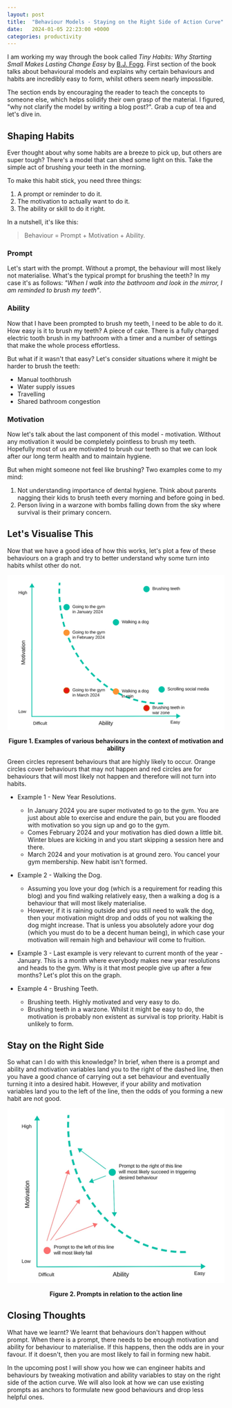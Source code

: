 ```yaml
---
layout: post
title:  "Behaviour Models - Staying on the Right Side of Action Curve"
date:   2024-01-05 22:23:00 +0000
categories: productivity
---
```


I am working my way through the book called _Tiny Habits: Why Starting Small Makes Lasting Change Easy_ by [B.J. Fogg](https://x.com/bjfogg?s=20). First section of the book talks about behavioural models and explains why certain behaviours and habits are incredibly easy to form, whilst others seem nearly impossible. 

The section ends by encouraging the reader to teach the concepts to someone else, which helps solidify their own grasp of the material. I figured, "why not clarify the model by writing a blog post?". Grab a cup of tea and let's dive in.


## Shaping Habits

Ever thought about why some habits are a breeze to pick up, but others are super tough? There's a model that can shed some light on this. Take the simple act of brushing your teeth in the morning.

To make this habit stick, you need three things:

1. A prompt or reminder to do it.
2. The motivation to actually want to do it.
3. The ability or skill to do it right.

In a nutshell, it's like this: 
>Behaviour = Prompt + Motivation + Ability.

### Prompt 
Let's start with the prompt. Without a prompt, the behaviour will most likely not materialise. What's the typical prompt for brushing the teeth? In my case it's as follows: _"When I walk into the bathroom and look in the mirror, I am reminded to brush my teeth"_.

### Ability
Now that I have been prompted to brush my teeth, I need to be able to do it. How easy is it to brush my teeth? A piece of cake. There is a fully charged electric tooth brush in my bathroom with a timer and a number of settings that make the whole process effortless.

But what if it wasn't that easy? Let's consider situations where it might be harder to brush the teeth: 

- Manual toothbrush 
- Water supply issues
- Travelling
- Shared bathroom congestion

### Motivation
Now let's talk about the last component of this model - motivation. Without any motivation it would be completely pointless to brush my teeth. Hopefully most of us are motivated to brush our teeth so that we can look after our long term health and to maintain hygiene. 

But when might someone not feel like brushing? Two examples come to my mind:

1. Not understanding importance of dental hygiene. Think about parents nagging their kids to brush teeth every morning and before going in bed.
2. Person living in a warzone with bombs falling down from the sky where survival is their primary concern.


## Let's Visualise This

Now that we have a good idea of how this works, let's plot a few of these behaviours on a graph and try to better understand why some turn into habits whilst other do not. 

![LVisualisation of various behaviours in the context of motivation and ability to carry out those behaviours](/docs/assets/images/tiny-habits-action-line.jpg)
<center><b>Figure 1. Examples of various behaviours in the context of motivation and ability</b></center>



Green circles represent behaviours that are highly likely to occur. Orange circles cover behaviours that may not happen and red circles are for behaviours that will most likely not happen and therefore will not turn into habits. 


- Example 1 - New Year Resolutions. 
  - In January 2024 you are super motivated to go to the gym. You are just about able to exercise and endure the pain, but you are flooded with motivation so you sign up and go to the gym. 
  - Comes February 2024 and your motivation has died down a little bit. Winter blues are kicking in and you start skipping a session here and there. 
  - March 2024 and your motivation is at ground zero. You cancel your gym membership. New habit isn't formed.



- Example 2 - Walking the Dog. 
  - Assuming you love your dog (which is a requirement for reading this blog) and you find walking relatively easy, then a walking a dog is a behaviour that will most likely materialise. 
  - However, if it is raining outside and you still need to walk the dog, then your motivation might drop and odds of you not walking the dog might increase. That is unless you absolutely adore your dog (which you  must do to be a decent human being), in which case your motivation will remain high and behaviour will come to fruition. 

- Example 3 - Last example is very relevant to current month of the year - January. This is a month where everybody makes new year resolutions and heads to the gym. Why is it that most people give up after a few months? Let's plot this on the graph. 

- Example 4 - Brushing Teeth. 
  - Brushing teeth. Highly motivated and very easy to do. 
  - Brushing teeth in a warzone. Whilst it might be easy to do, the motivation is probably non existent as survival is top priority. Habit is unlikely to form.



## Stay on the Right Side

So what can I do with this knowledge? In brief, when there is a prompt and ability and motivation variables land you to the right of the dashed line, then you have a good chance of carrying out a set behaviour and eventually turning it into a desired habit. However, if your ability and motivation variables land you to the left of the line, then the odds of you forming a new habit are not good.

![LVisualisation of prompts succeeding or failing in materialsing desired behaviour based on motivation and ability variables.](/docs/assets/images/tiny-habits-action-line-prompts.jpg)

<center><b>Figure 2. Prompts in relation to the action line</b></center>

## Closing Thoughts

What have we learnt? We learnt that behaviours don't happen without prompt. When there is a prompt, there needs to be enough motivation and ability for behaviour to materialise. If this happens, then the odds are in your favour. If it doesn't, then you are most likely to fail in forming new habit.

 In the upcoming post I will show you how we can engineer habits and behaviours by tweaking motivation and ability variables to stay on the right side of the action curve. We will also look at how we can use existing prompts as anchors to formulate new good behaviours and drop less helpful ones.

